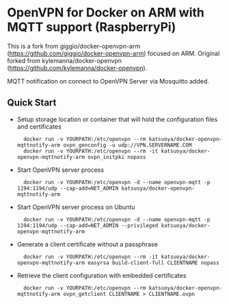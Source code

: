 # OpenVPN for Docker on ARM with MQTT support (RaspberryPi)

This is a fork from giggio/docker-openvpn-arm (https://github.com/giggio/docker-openvpn-arm) focused on ARM.
Original forked from kylemanna/docker-openvpn (https://github.com/kylemanna/docker-openvpn).

MQTT notification on connect to OpenVPN Server via Mosquitto added.

## Quick Start

* Setup storage location or container that will hold the configuration files and certificates

        docker run -v YOURPATH:/etc/openvpn --rm katsuoya/docker-openvpn-mqttnotify-arm ovpn_genconfig -u udp://VPN.SERVERNAME.COM
        docker run -v YOURPATH:/etc/openvpn --rm -it katsuoya/docker-openvpn-mqttnotify-arm ovpn_initpki nopass

* Start OpenVPN server process

        docker run -v YOURPATH:/etc/openvpn -d --name openvpn-mqtt -p 1194:1194/udp --cap-add=NET_ADMIN katsuoya/docker-openvpn-mqttnotify-arm
* Start OpenVPN server process on Ubuntu

        docker run -v YOURPATH:/etc/openvpn -d --name openvpn-mqtt -p 1194:1194/udp --cap-add=NET_ADMIN --privileged katsuoya/docker-openvpn-mqttnotify-arm 

* Generate a client certificate without a passphrase

        docker run -v YOURPATH:/etc/openvpn --rm -it katsuoya/docker-openvpn-mqttnotify-arm easyrsa build-client-full CLIENTNAME nopass

* Retrieve the client configuration with embedded certificates

        docker run -v YOURPATH:/etc/openvpn --rm katsuoya/docker-openvpn-mqttnotify-arm ovpn_getclient CLIENTNAME > CLIENTNAME.ovpn
